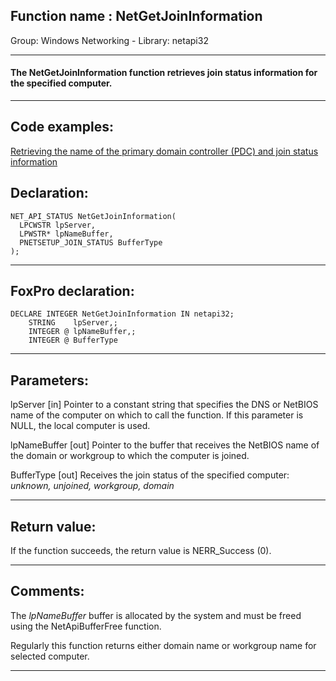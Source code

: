 
## Function name : NetGetJoinInformation
Group: Windows Networking - Library: netapi32    
***  


#### The NetGetJoinInformation function retrieves join status information for the specified computer.
***  


## Code examples:
[Retrieving the name of the primary domain controller (PDC) and join status information](../../samples/sample_166.md)  

## Declaration:
```foxpro  
NET_API_STATUS NetGetJoinInformation(
  LPCWSTR lpServer,
  LPWSTR* lpNameBuffer,
  PNETSETUP_JOIN_STATUS BufferType
);  
```  
***  


## FoxPro declaration:
```foxpro  
DECLARE INTEGER NetGetJoinInformation IN netapi32;
	STRING    lpServer,;
	INTEGER @ lpNameBuffer,;
	INTEGER @ BufferType  
```  
***  


## Parameters:
lpServer 
[in] Pointer to a constant string that specifies the DNS or NetBIOS name of the computer on which to call the function. If this parameter is NULL, the local computer is used.

lpNameBuffer 
[out] Pointer to the buffer that receives the NetBIOS name of the domain or workgroup to which the computer is joined.

BufferType 
[out] Receives the join status of the specified computer: <Em>unknown, unjoined, workgroup, domain</Em>  
***  


## Return value:
If the function succeeds, the return value is NERR_Success (0).  
***  


## Comments:
The <Em>lpNameBuffer</Em> buffer is allocated by the system and must be freed using the NetApiBufferFree function.  
  
Regularly this function returns either domain name or workgroup name for selected computer.  
  
***  

